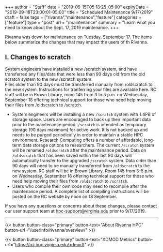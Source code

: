 +++
author = "Staff"
date = "2019-09-15T05:18:25-05:00"
expiryDate = "2019-09-18T23:00:01-05:00"
title = "Scheduled Maintenance 9/17/2019"
draft = false
tags = ["rivanna","maintenance","feature"]
categories = ["feature"]
type = "post"
url = "/maintenance"
summary = "Learn what you need to know about the Sept. 17, 2019 maintenance.
+++

<p class=lead>Rivanna was down for maintenance on Tuesday, September 17.  The items below summarize the changes that may impact the users of th Rivanna.
</p>


## I.  **Changes to scratch**

System engineers have installed a new /scratch system, and have transferred any files/data that were less than 90 days old from the old scratch system to the new /scratch system.  
Files older than 90 days must be transferred manually from /oldscratch to the new system. 
Instructions for tranferring your files are available here.
RC staff will be in Brown Library, room 145 from 3 to 5 p.m. on Wednesday, September 18 offering technical support for those who need help moving their files from /oldscratch to /scratch. 


- System engineers will be installing a new `/scratch` system with 1.4PB of storage space. Users are encouraged to back up their important data prior to the maintenance period. `/scratch` is intended as temporary storage (90 days maximum) for active work. It is not backed up and needs to be purged periodically in order to maintain a stable HPC environment. Research Computing offers a number of affordable, long-term data storage options to researchers. The current `/scratch` system will be renamed `/oldscratch` after the maintenance period. Data on `/oldscratch` that has been saved within the last 90 days will automatically transfer to the upgraded `/scratch` system. Data older than 90 days will need to be manually transferred from `/oldscratch` to the new system. RC staff will be in Brown Library, Room 145 from 3-5 p.m. on Wednesday, September 18 offering technical support for those who need help moving their files from `/oldscratch` to `/scratch`.</li>
- Users who compile their own code may need to recompile after the maintenance period. A complete list of compiling instructions will be posted on the RC website by noon on 18 September.</li>

If you have any questions or concerns about these changes, please contact our user support team at [hpc-support@virginia.edu](mailto:hpc-support@virginia.edu) prior to 9/17/2019.

- - -

{{< button button-class="primary" button-text="About Rivanna HPC" button-url="/userinfo/rivanna/overview/" >}}

{{< button button-class="primary" button-text="XDMOD Metrics" button-url="https://rci.hpc.virginia.edu/xdmod/" >}}

